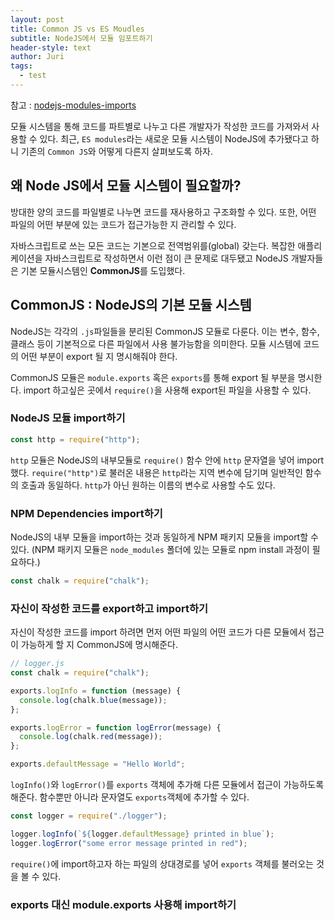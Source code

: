 ```yaml
---
layout: post
title: Common JS vs ES Moudles
subtitle: NodeJS에서 모듈 임포트하기
header-style: text
author: Juri
tags:
  - test
---
```


참고 : [nodejs-modules-imports](https://reflectoring.io/nodejs-modules-imports/)

모듈 시스템을 통해 코드를 파트별로 나누고 다른 개발자가 작성한 코드를 가져와서 사용할 수 있다. 최근, `ES modules`라는 새로운 모듈 시스템이 NodeJS에 추가됐다고 하니 기존의 `Common JS`와 어떻게 다른지 살펴보도록 하자.

## 왜 Node JS에서 모듈 시스템이 필요할까?

방대한 양의 코드를 파일별로 나누면 코드를 재사용하고 구조화할 수 있다. 또한, 어떤 파일의 어떤 부분에 있는 코드가 접근가능한 지 관리할 수 있다.

자바스크립트로 쓰는 모든 코드는 기본으로 전역범위를(global) 갖는다. 복잡한 애플리케이션을 자바스크립트로 작성하면서 이런 점이 큰 문제로 대두됐고 NodeJS 개발자들은 기본 모듈시스템인 **CommonJS**를 도입했다.

## CommonJS : NodeJS의 기본 모듈 시스템

NodeJS는 각각의 `.js`파일들을 분리된 CommonJS 모듈로 다룬다. 이는 변수, 함수, 클래스 등이 기본적으로 다른 파일에서 사용 불가능함을 의미한다. 모듈 시스템에 코드의 어떤 부분이 export 될 지 명시해줘야 한다.

CommonJS 모듈은 `module.exports` 혹은 `exports`를 통해 export 될 부분을 명시한다. import 하고싶은 곳에서 `require()`을 사용해 export된 파일을 사용할 수 있다.

### NodeJS 모듈 import하기

```js
const http = require("http");
```

`http` 모듈은 NodeJS의 내부모듈로 `require()` 함수 안에 `http` 문자열을 넣어 import했다. `require("http")`로 불러온 내용은 `http`라는 지역 변수에 담기며 일반적인 함수의 호출과 동일하다. `http`가 아닌 원하는 이름의 변수로 사용할 수도 있다.

### NPM Dependencies import하기

NodeJS의 내부 모듈을 import하는 것과 동일하게 NPM 패키지 모듈을 import할 수 있다. (NPM 패키지 모듈은 `node_modules` 폴더에 있는 모듈로 npm install 과정이 필요하다.)

```js
const chalk = require("chalk");
```

### 자신이 작성한 코드를 export하고 import하기

자신이 작성한 코드를 import 하려면 먼저 어떤 파일의 어떤 코드가 다른 모듈에서 접근이 가능하게 할 지 CommonJS에 명시해준다.

```js
// logger.js
const chalk = require("chalk");

exports.logInfo = function (message) {
  console.log(chalk.blue(message));
};

exports.logError = function logError(message) {
  console.log(chalk.red(message));
};

exports.defaultMessage = "Hello World";
```

`logInfo()`와 `logError()`를 `exports` 객체에 추가해 다른 모듈에서 접근이 가능하도록 해준다. 함수뿐만 아니라 문자열도 `exports`객체에 추가할 수 있다.

```js
const logger = require("./logger");

logger.logInfo(`${logger.defaultMessage} printed in blue`);
logger.logError("some error message printed in red");
```

`require()`에 import하고자 하는 파일의 상대경로를 넣어 `exports` 객체를 불러오는 것을 볼 수 있다.

### exports 대신 module.exports 사용해 import하기
